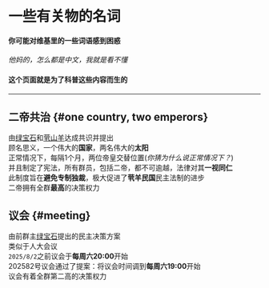 # 一些有关物的名词
#### 你可能对维基里的一些词语感到困惑<br>
*他妈的，怎么都是中文，我就是看不懂*<br>
#### 这个页面就是为了科普这些内容而生的<br>
---
## 二帝共治 {#one country, two emperors}
由[绿宝石](../name/name.md#emerald)和[茕山羊](../name/name.md#goat)达成共识并提出   
顾名思义，一个伟大的**国家**，两名伟大的**太阳**   
正常情况下，每隔1个月，两位帝皇交替位置(*你猜为什么说正常情况下？*)  
并且制定了宪法，所有群员，包括二帝，都不可逾越，法律对其**一视同仁**  
此制度旨在**避免专制独裁**，极大促进了**茕羊民国**民主法制的进步  
二帝拥有全群**最高**的决策权力  

## 议会 {#meeting}
由前群主[绿宝石](../name/name.md#emerald)提出的民主决策方案  
类似于人大会议  
`2025/8/2`之前议会于**每周六20:00**开始  
202582号议会通过了提案：将议会时间调到**每周六19:00**开始  
议会有着全群第二高的决策权力 

<script src="../js/dist/autoload.js"></script>
 <script>
// 页面加载完成后开始定期执行
window.addEventListener('load', () => {
  console.log("Live2D waifu script loaded.");
  
  // 初始执行一次
  updateWaifuStyle();

  // 每隔 1 秒检查一次 modelId 是否发生变化（例如其他脚本修改了 localStorage）
  setInterval(() => {
    console.log("running");
    updateWaifuStyle();
  }, 1000);
});
  </script>
<div id="giscus"></div>
<script src="https://giscus.app/client.js"
        data-repo="nomdn/GoatBook-Source"
        data-repo-id="R_kgDOPXYjCw"
        data-category="General"
        data-category-id="DIC_kwDOPXYjC84Ctwim"
        data-mapping="title"
        data-strict="0"
        data-reactions-enabled="1"
        data-emit-metadata="0"
        data-input-position="top"
        data-theme="preferred_color_scheme"
        data-lang="zh-CN"
        crossorigin="anonymous"
        async>
</script>

